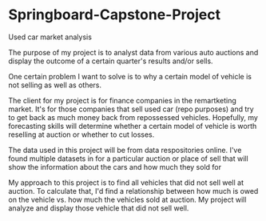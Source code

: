 # Springboard-Capstone-Project
Used car market analysis


The purpose of my project is to analyst data from various auto auctions and display the outcome of a certain quarter's results and/or sells. 

One certain problem I want to solve is to why a certain model of vehicle is not selling as well as others. 

The client for my project is for finance companies in the remartketing market. It's for those companies that sell used car (repo purposes) and try to get back as much money back from repossessed vehicles. Hopefully, my forecasting skills will determine whether a certain model of vehicle is worth reselling at auction or whether to cut losses. 

The data used in this project will be from data respositories online. I've found multiple datasets in for a particular auction or place of sell that will show the information about the cars and how much they sold for

My approach to this project is to find all vehicles that did not sell well at auction. To calculate that, I'd find a relationship between how much is owed on the vehicle vs. how much the vehicles sold at auction. My project will analyze and display those vehicle that did not sell well. 
